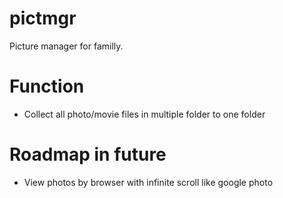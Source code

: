 # pictmgr
Picture manager for familly.

# Function
 - Collect all photo/movie files in multiple folder to one folder
 
# Roadmap in future
 - View photos by browser with infinite scroll like google photo
 
 
 
